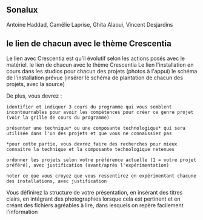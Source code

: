 ## **Sonalux**
Antoine Haddad, Camélie Laprise, Ghita Alaoui, Vincent Desjardins
##     le lien de chacun avec le thème Crescentia
Le lien avec Crescentia est qu'il évolutif selon les actions posés avec le matériel.
    le lien de chacun avec le thème Crescentia
    Le lien 
    l'installation en cours dans les studios pour chacun des projets (photos à l'appui)
    le schéma de l'installation prévue (insérer le schéma de plantation de chacun des projets, avec la source)

De plus, vous devrez :

    identifier et indiquer 3 cours du programme qui vous semblent incontournables pour avoir les compétences pour créer ce genre projet (voir la grille de cours du programme)

    présenter une technique* ou une composante technologique* qui sera utilisée dans l'un des projets et que vous ne connaissiez pas

    *pour cette partie, vous devrez faire des recherches pour mieux connaitre la technique et la composante technologique retenues

    ordonner les projets selon votre préférence actuelle (1 = votre projet préféré), avec justification (avant/après l'expérimentation)

    noter ce que vous croyez que vous ressentirez en expérimentant chacune des installations, avec justification

Vous définirez la structure de votre présentation, en insérant des titres clairs, en intégrant des photographies lorsque cela est pertinent et en créant des fichiers agréables à lire, dans lesquels on repère facilement l'information
